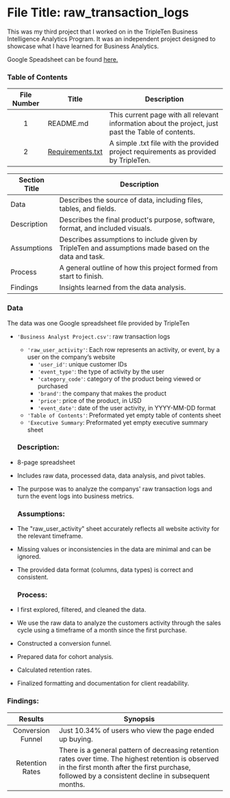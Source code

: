  # File Title: raw_transaction_logs

This was my third project that I worked on in the TripleTen Business Intelligence Analytics Program. It was an independent project designed to showcase what I have learned for Business Analytics.

Google Speadsheet can be found <a href='https://docs.google.com/spreadsheets/d/1uqM7DHuwv_mSoyxGjCFQm_HQSKJazqADh6-2H5cB320/edit?usp=sharing' target=_blank><u>here</u>.</a>

### Table of Contents
| File Number | Title | Description |
| :-----------: | ----------- |----------- |
| 1 | README.md | This current page with all relevant information about the project, just past the Table of contents. |
| 2 | [Requirements.txt](https://github.com/Jesuscorrea10/Data_projects_TripleTen/blob/main/E-Commerce%20Company/requirements.txt) | A simple .txt file with the provided project requirements as provided by TripleTen.

| Section Title | Description |
| ----------- |----------- |
| Data | Describes the source of data, including files, tables, and fields. |
| Description | Describes the final product's purpose, software, format, and included visuals. |
| Assumptions | Describes assumptions to include given by TripleTen and assumptions made based on the data and task. |
| Process | A general outline of how this project formed from start to finish. |
| Findings | Insights learned from the data analysis. |

### Data
The data was one Google spreadsheet file provided by TripleTen
- `'Business Analyst Project.csv'`: raw transaction logs
    - `'raw_user_activity'`: Each row represents an activity, or event, by a user on the company’s website
        - `'user_id'`: unique customer IDs
        - `'event_type'`: the type of activity by the user
        - `'category_code'`: category of the product being viewed or purchased
        - `'brand'`: the company that makes the product
        - `'price'`: price of the product, in USD
        - `'event_date'`: date of the user activity, in YYYY-MM-DD format
    - `'Table of Contents'`: Preformated yet empty table of contents sheet
    - `'Executive Summary`: Preformated yet empty executive summary sheet
 
  ### Description:
- 8-page spreadsheet
- Includes raw data, processed data, data analysis, and pivot tables.
- The purpose was to analyze the companys' raw transaction logs and turn the event logs into business metrics.

  ### Assumptions:
- The "raw_user_activity" sheet accurately reflects all website activity for the relevant timeframe.
- Missing values or inconsistencies in the data are minimal and can be ignored.
- The provided data format (columns, data types) is correct and consistent.

  ### Process:
- I first explored, filtered, and cleaned the data.
-  We use the raw data to analyze the customers activity through the sales cycle using a timeframe of a month since the first purchase.
-  Constructed a conversion funnel.
-  Prepared data for cohort analysis.
- Calculated retention rates.
- Finalized formatting and documentation for client readability.

### Findings:
| Results | Synopsis |
| :-----------: | ----------- |
| Conversion Funnel | Just 10.34% of users who view the page ended up buying. | 
| Retention Rates | There is a general pattern of decreasing retention rates over time. The highest retention is observed in the first month after the first purchase, followed by a consistent decline in subsequent months. | 



